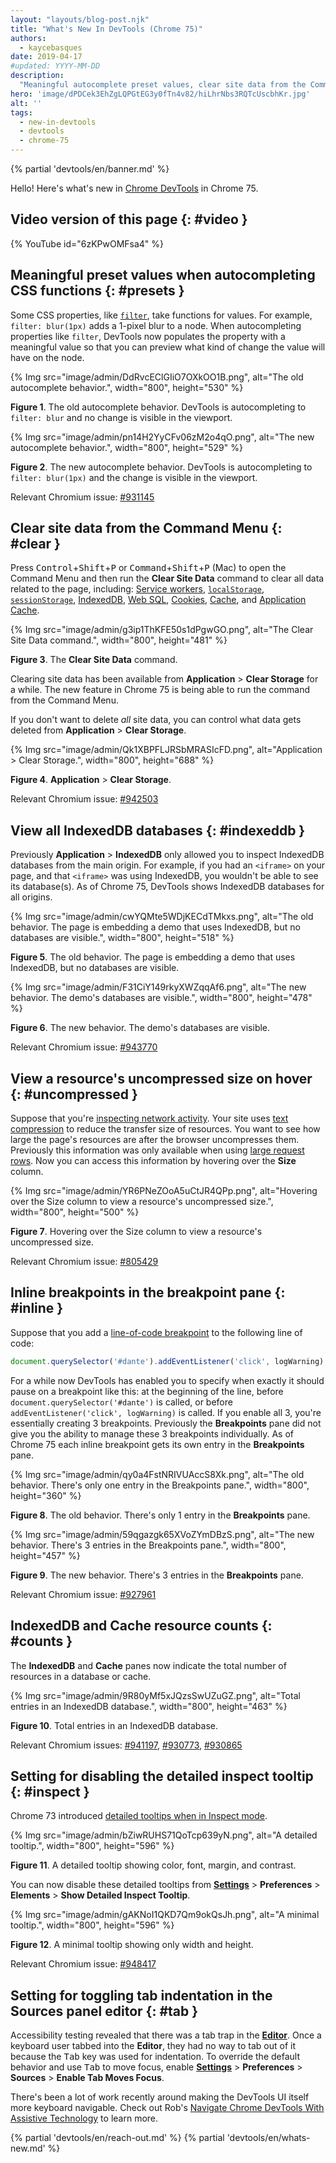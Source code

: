 ```yaml
---
layout: "layouts/blog-post.njk"
title: "What's New In DevTools (Chrome 75)"
authors:
  - kaycebasques
date: 2019-04-17
#updated: YYYY-MM-DD
description:
  "Meaningful autocomplete preset values, clear site data from the Command Menu, and more."
hero: 'image/dPDCek3EhZgLQPGtEG3y0fTn4v82/hiLhrNbs3RQTcUscbhKr.jpg'
alt: ''
tags:
  - new-in-devtools
  - devtools
  - chrome-75
---
```


{% partial 'devtools/en/banner.md' %}

Hello! Here's what's new in [Chrome DevTools][1] in Chrome 75.

## Video version of this page {: #video }

{% YouTube id="6zKPwOMFsa4" %}

## Meaningful preset values when autocompleting CSS functions {: #presets }

Some CSS properties, like [`filter`][2], take functions for values. For example, `filter: blur(1px)`
adds a 1-pixel blur to a node. When autocompleting properties like `filter`, DevTools now populates
the property with a meaningful value so that you can preview what kind of change the value will have
on the node.

{% Img src="image/admin/DdRvcEClGIiO7OXkOO1B.png", alt="The old autocomplete behavior.", width="800", height="530" %}

**Figure 1**. The old autocomplete behavior. DevTools is autocompleting to `filter: blur` and no
change is visible in the viewport.

{% Img src="image/admin/pn14H2YyCFv06zM2o4qO.png", alt="The new autocomplete behavior.", width="800", height="529" %}

**Figure 2**. The new autocomplete behavior. DevTools is autocompleting to `filter: blur(1px)` and
the change is visible in the viewport.

Relevant Chromium issue: [#931145][3]

## Clear site data from the Command Menu {: #clear }

Press <kbd>Control</kbd>+<kbd>Shift</kbd>+<kbd>P</kbd> or
<kbd>Command</kbd>+<kbd>Shift</kbd>+<kbd>P</kbd> (Mac) to open the Command Menu and then run the
**Clear Site Data** command to clear all data related to the page, including: [Service workers][4],
[`localStorage`][5], [`sessionStorage`][6], [IndexedDB][7], [Web SQL][8], [Cookies][9], [Cache][10],
and [Application Cache][11].

{% Img src="image/admin/g3ip1ThKFE50s1dPgwGO.png", alt="The Clear Site Data command.", width="800", height="481" %}

**Figure 3**. The **Clear Site Data** command.

Clearing site data has been available from **Application** > **Clear Storage** for a while. The new
feature in Chrome 75 is being able to run the command from the Command Menu.

If you don't want to delete _all_ site data, you can control what data gets deleted from
**Application** > **Clear Storage**.

{% Img src="image/admin/Qk1XBPFLJRSbMRASIcFD.png", alt="Application > Clear Storage.", width="800", height="688" %}

**Figure 4**. **Application** > **Clear Storage**.

Relevant Chromium issue: [#942503][12]

## View all IndexedDB databases {: #indexeddb }

Previously **Application** > **IndexedDB** only allowed you to inspect IndexedDB databases from the
main origin. For example, if you had an `<iframe>` on your page, and that `<iframe>` was using
IndexedDB, you wouldn't be able to see its database(s). As of Chrome 75, DevTools shows IndexedDB
databases for all origins.

{% Img src="image/admin/cwYQMte5WDjKECdTMkxs.png", alt="The old behavior. The page is embedding a demo that uses IndexedDB, but no databases are visible.", width="800", height="518" %}

**Figure 5**. The old behavior. The page is embedding a demo that uses IndexedDB, but no databases
are visible.

{% Img src="image/admin/F31CiY149rkyXWZqqAf6.png", alt="The new behavior. The demo's databases are visible.", width="800", height="478" %}

**Figure 6**. The new behavior. The demo's databases are visible.

Relevant Chromium issue: [#943770][13]

## View a resource's uncompressed size on hover {: #uncompressed }

Suppose that you're [inspecting network activity][14]. Your site uses [text compression][15] to
reduce the transfer size of resources. You want to see how large the page's resources are after the
browser uncompresses them. Previously this information was only available when using [large request
rows][16]. Now you can access this information by hovering over the **Size** column.

{% Img src="image/admin/YR6PNeZOoA5uCtJR4QPp.png", alt="Hovering over the Size column to view a resource's uncompressed size.", width="800", height="500" %}

**Figure 7**. Hovering over the Size column to view a resource's uncompressed size.

Relevant Chromium issue: [#805429][17]

## Inline breakpoints in the breakpoint pane {: #inline }

Suppose that you add a [line-of-code breakpoint][18] to the following line of code:

```js
document.querySelector('#dante').addEventListener('click', logWarning);
```

For a while now DevTools has enabled you to specify when exactly it should pause on a breakpoint
like this: at the beginning of the line, before `document.querySelector('#dante')` is called, or
before `addEventListener('click', logWarning)` is called. If you enable all 3, you're essentially
creating 3 breakpoints. Previously the **Breakpoints** pane did not give you the ability to manage
these 3 breakpoints individually. As of Chrome 75 each inline breakpoint gets its own entry in the
**Breakpoints** pane.

{% Img src="image/admin/qy0a4FstNRIVUAccS8Xk.png", alt="The old behavior. There's only one entry in the Breakpoints pane.", width="800", height="360" %}

**Figure 8**. The old behavior. There's only 1 entry in the **Breakpoints** pane.

{% Img src="image/admin/59qgazgk65XVoZYmDBzS.png", alt="The new behavior. There's 3 entries in the Breakpoints pane.", width="800", height="457" %}

**Figure 9**. The new behavior. There's 3 entries in the **Breakpoints** pane.

Relevant Chromium issue: [#927961][19]

## IndexedDB and Cache resource counts {: #counts }

The **IndexedDB** and **Cache** panes now indicate the total number of resources in a database or
cache.

{% Img src="image/admin/9R80yMf5xJQzsSwUZuGZ.png", alt="Total entries in an IndexedDB database.", width="800", height="463" %}

**Figure 10**. Total entries in an IndexedDB database.

Relevant Chromium issues: [#941197][20], [#930773][21], [#930865][22]

## Setting for disabling the detailed inspect tooltip {: #inspect }

Chrome 73 introduced [detailed tooltips when in Inspect mode][23].

{% Img src="image/admin/bZiwRUHS71QoTcp639yN.png", alt="A detailed tooltip.", width="800", height="596" %}

**Figure 11**. A detailed tooltip showing color, font, margin, and contrast.

You can now disable these detailed tooltips from [**Settings**][24] > **Preferences** >
**Elements** > **Show Detailed Inspect Tooltip**.

{% Img src="image/admin/gAKNoI1QKD7Qm9okQsJh.png", alt="A minimal tooltip.", width="800", height="596" %}

**Figure 12**. A minimal tooltip showing only width and height.

Relevant Chromium issue: [#948417][25]

## Setting for toggling tab indentation in the Sources panel editor {: #tab }

Accessibility testing revealed that there was a tab trap in the [**Editor**][26]. Once a keyboard
user tabbed into the **Editor**, they had no way to tab out of it because the <kbd>Tab</kbd> key was
used for indentation. To override the default behavior and use <kbd>Tab</kbd> to move focus, enable
[**Settings**][27] > **Preferences** > **Sources** > **Enable Tab Moves Focus**.

There's been a lot of work recently around making the DevTools UI itself more keyboard navigable.
Check out Rob's [Navigate Chrome DevTools With Assistive Technology][28] to learn more.


{% partial 'devtools/en/reach-out.md' %}
{% partial 'devtools/en/whats-new.md' %}

[1]: /docs/devtools
[2]: https://developer.mozilla.org/docs/Web/CSS/filter
[3]: https://crbug.com/931145
[4]: https://developers.google.com/web/ilt/pwa/introduction-to-service-worker
[5]: https://developer.mozilla.org/docs/Web/API/Window/localStorage
[6]: https://developer.mozilla.org/docs/Web/API/Window/sessionStorage
[7]: https://developer.mozilla.org/docs/Web/API/IndexedDB_API
[8]: https://www.w3.org/TR/webdatabase/
[9]: https://developer.mozilla.org/docs/Web/HTTP/Cookies
[10]: https://developer.mozilla.org/docs/Web/API/Cache
[11]: https://developer.mozilla.org/docs/Web/HTML/Using_the_application_cache
[12]: https://crbug.com/942503
[13]: https://crbug.com/943770
[14]: /docs/devtools/network
[15]: https://web.dev/uses-text-compression/
[16]: /docs/devtools/network/reference#uncompressed
[17]: https://crbug.com/805429
[18]: /docs/devtools/javascript/breakpoints#loc
[19]: https://crbug.com/927961
[20]: https://crbug.com/941197
[21]: https://crbug.com/930773
[22]: https://crbug.com/930865
[23]: /blog/new-in-devtools-73#inspect
[24]: /docs/devtools/customize/#settings
[25]: https://crbug.com/948417
[26]: /docs/devtools/javascript/sources#edit
[27]: /docs/devtools/customize/#settings
[28]: /docs/devtools/accessibility/navigation
